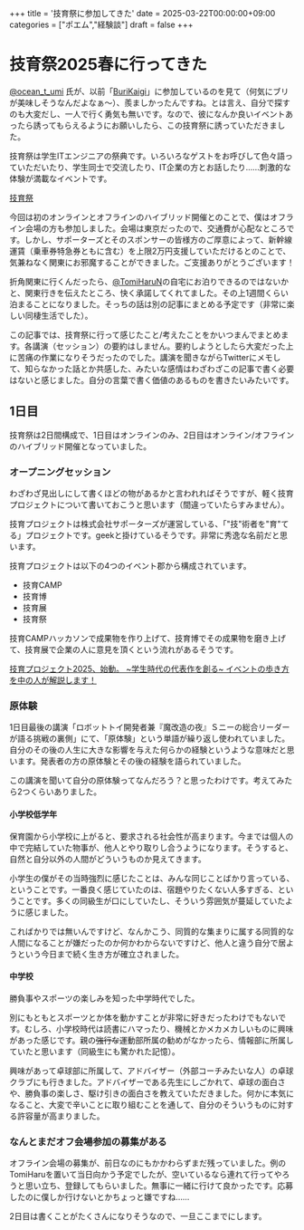 +++
title = '技育祭に参加してきた'
date = 2025-03-22T00:00:00+09:00
categories = ["ポエム","経験談"]
draft = false
+++

# 技育祭2025春に行ってきた

[@ocean_t_umi](https://x.com/ocean_t_umi) 氏が、以前「[BuriKaigi](https://burikaigi.dev/)」に参加しているのを見て（何気にブリが美味しそうなんだよなぁ～）、羨ましかったんですね。とは言え、自分で探すのも大変だし、一人で行く勇気も無いです。なので、彼になんか良いイベントあったら誘ってもらえるようにお願いしたら、この技育祭に誘っていただきました。

技育祭は学生ITエンジニアの祭典です。いろいろなゲストをお呼びして色々語っていただいたり、学生同士で交流したり、IT企業の方とお話したり……刺激的な体験が満載なイベントです。

[技育祭](https://geek.supporterz.jp/geeksai/2025spring/)

今回は初のオンラインとオフラインのハイブリッド開催とのことで、僕はオフライン会場の方も参加しました。会場は東京だったので、交通費が心配なところです。しかし、サポーターズとそのスポンサーの皆様方のご厚意によって、新幹線運賃（乗車券特急券ともに含む）を上限2万円支援していただけるとのことで、気兼ねなく関東にお邪魔することができました。ご支援ありがとうございます！

折角関東に行くんだったら、[@TomiHaruN](https://x.com/TomiHaruN)の自宅にお泊りできるのではないかと、関東行きを伝えたところ、快く承諾してくれてました。その上1週間くらい泊まることになりました。そっちの話は別の記事にまとめる予定です（非常に楽しい同棲生活でした）。

この記事では、技育祭に行って感じたこと/考えたことをかいつまんでまとめます。各講演（セッション）の要約はしません。要約しようとしたら大変だった上に苦痛の作業になりそうだったのでした。講演を聞きながらTwitterにメモして、知らなかった話とか共感した、みたいな感情はわざわざこの記事で書く必要はないと感じました。自分の言葉で書く価値のあるものを書きたいみたいです。

## 1日目

技育祭は2日間構成で、1日目はオンラインのみ、2日目はオンライン/オフラインのハイブリッド開催となっていました。

### オープニングセッション

わざわざ見出しにして書くほどの物があるかと言われればそうですが、軽く技育プロジェクトについて書いておこうと思います（間違っていたらすみません）。

技育プロジェクトは株式会社サポーターズが運営している、「"技"術者を"育"てる」プロジェクトです。geekと掛けているそうです。非常に秀逸な名前だと思います。

技育プロジェクトは以下の4つのイベント郡から構成されています。

- 技育CAMP
- 技育博
- 技育展
- 技育祭

技育CAMPハッカソンで成果物を作り上げて、技育博でその成果物を磨き上げて、技育展で企業の人に意見を頂くという流れがあるそうです。

[技育プロジェクト2025、始動。 \~学生時代の代表作を創る\~ イベントの歩き方を中の人が解説します！](https://note.supporterz.jp/n/n31a898ec0d98)

### 原体験

1日目最後の講演「ロボットトイ開発者兼『魔改造の夜』Ｓニーの総合リーダーが語る挑戦の裏側」にて、「原体験」という単語が繰り返し使われていました。自分のその後の人生に大きな影響を与えた何らかの経験というような意味だと思います。発表者の方の原体験とその後の経験を語られていました。

この講演を聞いて自分の原体験ってなんだろう？と思ったわけです。考えてみたら2つくらいありました。

#### 小学校低学年

保育園から小学校に上がると、要求される社会性が高まります。今までは個人の中で完結していた物事が、他人とやり取りし合うようになります。そうすると、自然と自分以外の人間がどういうものか見えてきます。

小学生の僕がその当時強烈に感じたことは、みんな同じことばかり言っている、ということです。一番良く感じていたのは、宿題やりたくない人多すぎる、ということです。多くの同級生が口にしていたし、そういう雰囲気が蔓延していたように感じました。

こればかりでは無いんですけど、なんかこう、同質的な集まりに属する同質的な人間になることが嫌だったのか何かわからないですけど、他人と違う自分で居ようという今日まで続く生き方が確立されました。

#### 中学校

勝負事やスポーツの楽しみを知った中学時代でした。

別にもともとスポーツとか体を動かすことが非常に好きだったわけでもないです。むしろ、小学校時代は読書にハマったり、機械とかメカメカしいものに興味があった感じです。親の~~強行な~~運動部所属の勧めがなかったら、情報部に所属していたと思います（同級生にも驚かれた記憶）。

興味があって卓球部に所属して、アドバイザー（外部コーチみたいな人）の卓球クラブにも行きました。アドバイザーである先生にしごかれて、卓球の面白さや、勝負事の楽しさ、駆け引きの面白さを教えていただきました。何かに本気になること、大変で辛いことに取り組むことを通して、自分のそういうものに対する許容量が高まりました。

### なんとまだオフ会場参加の募集がある

オフライン会場の募集が、前日なのにもかかわらずまだ残っていました。例のTomiHaruを置いて当日向かう予定でしたが、空いているなら連れて行ってやろうと思い立ち、登録してもらいました。無事に一緒に行けて良かったです。応募したのに僕しか行けないとかちょっと嫌ですね……

2日目は書くことがたくさんになりそうなので、一旦ここまでにします。
